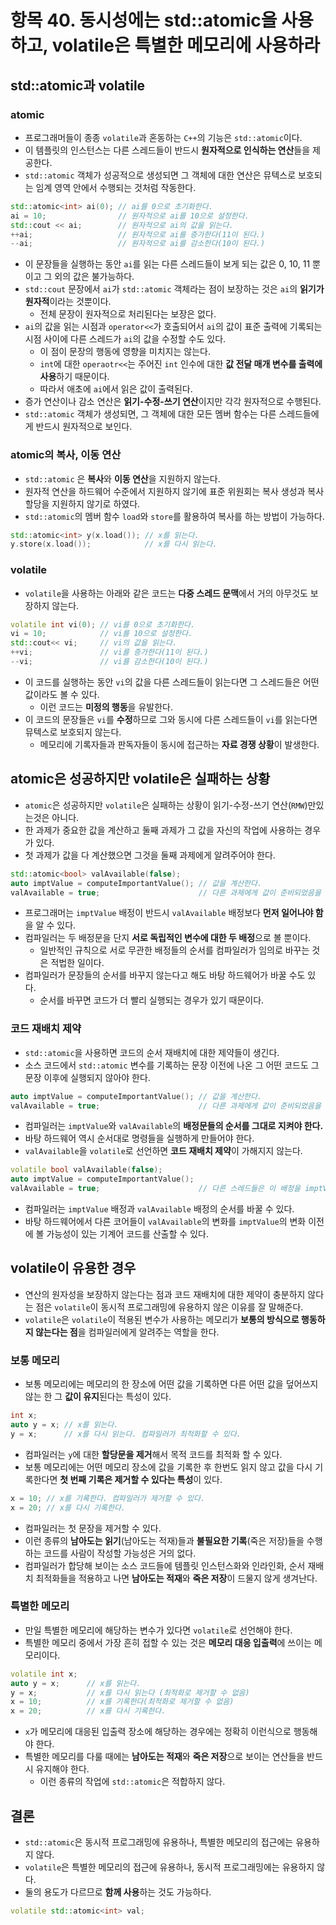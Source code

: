 # 항목 40. 동시성에는 std::atomic을 사용하고, volatile은 특별한 메모리에 사용하라
## std::atomic과 volatile
### atomic
- 프로그래머들이 종종 `volatile`과 혼동하는 `C++`의 기능은 `std::atomic`이다.
- 이 템플릿의 인스턴스는 다른 스레드들이 반드시 **원자적으로 인식하는 연산**들을 제공한다.
- `std::atomic` 객체가 성공적으로 생성되면 그 객체에 대한 연산은 뮤텍스로 보호되는 임계 영역 안에서 수행되는 것처럼 작동한다.
```cpp
std::atomic<int> ai(0); // ai를 0으로 초기화한다.
ai = 10;                // 원자적으로 ai를 10으로 설정한다.
std::cout << ai;        // 원자적으로 ai의 값을 읽는다.
++ai;                   // 원자적으로 ai를 증가한다(11이 된다.)
--ai;                   // 원자적으로 ai를 감소한다(10이 된다.)
```
- 이 문장들을 실행하는 동안 `ai`를 읽는 다른 스레드들이 보게 되는 값은 0, 10, 11 뿐이고 그 외의 값은 불가능하다.
- `std::cout` 문장에서 `ai`가 `std::atomic` 객체라는 점이 보장하는 것은 `ai`의 **읽기가 원자적**이라는 것뿐이다.
  - 전체 문장이 원자적으로 처리된다는 보장은 없다.
- `ai`의 값을 읽는 시점과 `operator<<`가 호출되어서 `ai`의 값이 표준 출력에 기록되는 시점 사이에 다른 스레드가 `ai`의 값을 수정할 수도 있다.
  - 이 점이 문장의 행동에 영향을 미치지는 않는다.
  - `int`에 대한 `operaotr<<`는 주어진 `int` 인수에 대한 **값 전달 매개 변수를 출력에 사용**하기 때문이다.
  - 따라서 애초에 `ai`에서 읽은 값이 출력된다.
- 증가 연산이나 감소 연산은 **읽기-수정-쓰기 연산**이지만 각각 원자적으로 수행된다.
- `std::atomic` 객체가 생성되면, 그 객체에 대한 모든 멤버 함수는 다른 스레드들에게 반드시 원자적으로 보인다.

### atomic의 복사, 이동 연산
- `std::atomic` 은 **복사**와 **이동 연산**을 지원하지 않는다.
- 원자적 연산을 하드웨어 수준에서 지원하지 않기에 표준 위원회는 복사 생성과 복사 할당을 지원하지 않기로 하였다.
- `std::atomic`의 멤버 함수 `load`와 `store`를 활용하여 복사를 하는 방법이 가능하다.
```cpp
std::atomic<int> y(x.load()); // x를 읽는다.
y.store(x.load());            // x를 다시 읽는다.
```

### volatile
- `volatile`을 사용하는 아래와 같은 코드는 **다중 스레드 문맥**에서 거의 아무것도 보장하지 않는다.
```cpp
volatile int vi(0); // vi를 0으로 초기화한다.
vi = 10;            // vi를 10으로 설정한다.
std::cout<< vi;     // vi의 값을 읽는다.
++vi;               // vi를 증가한다(11이 된다.)
--vi;               // vi를 감소한다(10이 된다.)
```
- 이 코드를 실행하는 동안 `vi`의 값을 다른 스레드들이 읽는다면 그 스레드들은 어떤 값이라도 볼 수 있다.
  - 이런 코드는 **미정의 행동**을 유발한다.
- 이 코드의 문장들은 `vi`를 **수정**하므로 그와 동시에 다른 스레드들이 `vi`를 읽는다면 뮤텍스로 보호되지 않는다.
  - 메모리에 기록자들과 판독자들이 동시에 접근하는 **자료 경쟁 상황**이 발생한다.

## atomic은 성공하지만 volatile은 실패하는 상황
- `atomic`은 성공하지만 `volatile`은 실패하는 상황이 읽기-수정-쓰기 연산(`RMW`)만있는것은 아니다.
- 한 과제가 중요한 값을 계산하고 둘째 과제가 그 값을 자신의 작업에 사용하는 경우가 있다.
- 첫 과제가 값을 다 계산했으면 그것을 둘째 과제에게 알려주어야 한다.
```cpp
std::atomic<bool> valAvailable(false);
auto imptValue = computeImportantValue(); // 값을 계산한다.
valAvailable = true;                      // 다른 과제에게 값이 준비되었음을 알린다.
```
- 프로그래머는 `imptValue` 배정이 반드시 `valAvailable` 배정보다 **먼저 일어나야 함**을 알 수 있다.
- 컴파일러는 두 배정문을 단지 **서로 독립적인 변수에 대한 두 배정**으로 볼 뿐이다.
  - 일반적인 규칙으로 서로 무관한 배정들의 순서를 컴파일러가 임의로 바꾸는 것은 적법한 일이다.
- 컴파일러가 문장들의 순서를 바꾸지 않는다고 해도 바탕 하드웨어가 바꿀 수도 있다.
  - 순서를 바꾸면 코드가 더 빨리 실행되는 경우가 있기 때문이다.

### 코드 재배치 제약
- `std::atomic`을 사용하면 코드의 순서 재배치에 대한 제약들이 생긴다.
- 소스 코드에서 `std::atomic` 변수를 기록하는 문장 이전에 나온 그 어떤 코드도 그 문장 이후에 실행되지 않아야 한다.
```cpp
auto imptValue = computeImportantValue(); // 값을 계산한다.
valAvailable = true;                      // 다른 과제에게 값이 준비되었음을 알린다.
```
- 컴파일러는 `imptValue`와 `valAvailable`의 **배정문들의 순서를 그대로 지켜야 한다.**
- 바탕 하드웨어 역시 순서대로 명령들을 실행하게 만들어야 한다.
- `valAvailable`을 `volatile`로 선언하면 **코드 재배치 제약**이 가해지지 않는다.
```cpp
volatile bool valAvailable(false);
auto imptValue = computeImportantValue();
valAvailable = true;                      // 다른 스레드들은 이 배정을 imptValue 배정 이전에 볼 수 있다.
```
- 컴파일러는 `imptValue` 배정과 `valAvailable` 배정의 순서를 바꿀 수 있다.
- 바탕 하드웨어에서 다른 코어들이 `valAvailable`의 변화를 `imptValue`의 변화 이전에 볼 가능성이 있는 기계어 코드를 산출할 수 있다.

## volatile이 유용한 경우
- 연산의 원자성을 보장하지 않는다는 점과 코드 재배치에 대한 제약이 충분하지 않다는 점은 `volatile`이 동시적 프로그래밍에 유용하지 않은 이유를 잘 말해준다.
- `volatile`은 `volatile`이 적용된 변수가 사용하는 메모리가 **보통의 방식으로 행동하지 않는다는 점**을 컴파일러에게 알려주는 역할을 한다.

### 보통 메모리
- 보통 메모리에는 메모리의 한 장소에 어떤 값을 기록하면 다른 어떤 값을 덮어쓰지 않는 한 그 **값이 유지**된다는 특성이 있다.
```cpp
int x;
auto y = x; // x를 읽는다.
y = x;      // x를 다시 읽는다. 컴파일러가 최적화할 수 있다.
```
- 컴파일러는 `y`에 대한 **할당문을 제거**해서 목적 코드를 최적화 할 수 있다.
- 보통 메모리에는 어떤 메모리 장소에 값을 기록한 후 한번도 읽지 않고 값을 다시 기록한다면 **첫 번째 기록은 제거할 수 있다는 특성**이 있다.
```cpp
x = 10; // x를 기록한다. 컴파일러가 제거할 수 있다.
x = 20; // x를 다시 기록한다.
```
- 컴파일러는 첫 문장을 제거할 수 있다.
- 이런 종류의 **남아도는 읽기**(남아도는 적재)들과 **불필요한 기록**(죽은 저장)들을 수행하는 코드를 사람이 작성할 가능성은 거의 없다.
- 컴파일러가 합당해 보이는 소스 코드들에 템플릿 인스턴스화와 인라인화, 순서 재배치 최적화들을 적용하고 나면 **남아도는 적재**와 **죽은 저장**이 드물지 않게 생겨난다.

### 특별한 메모리
- 만일 특별한 메모리에 해당하는 변수가 있다면 `volatile`로 선언해야 한다.
- 특별한 메모리 중에서 가장 흔히 접할 수 있는 것은 **메모리 대응 입출력**에 쓰이는 메모리이다.
```cpp
volatile int x;
auto y = x;      // x를 읽는다.
y = x;           // x를 다시 읽는다 (최적화로 제거할 수 없음)
x = 10;          // x를 기록한다(최적화로 제거할 수 없음)
x = 20;          // x를 다시 기록한다.
```
- `x`가 메모리에 대응된 입출력 장소에 해당하는 경우에는 정확히 이런식으로 행동해야 한다.
- 특별한 메모리를 다룰 때에는 **남아도는 적재**와 **죽은 저장**으로 보이는 연산들을 반드시 유지해야 한다.
  - 이런 종류의 작업에 `std::atomic`은 적합하지 않다.

## 결론
- `std::atomic`은 동시적 프로그래밍에 유용하나, 특별한 메모리의 접근에는 유용하지 않다.
- `volatile`은 특별한 메모리의 접근에 유용하나, 동시적 프로그래밍에는 유용하지 않다.
- 둘의 용도가 다르므로 **함께 사용**하는 것도 가능하다.
```cpp
volatile std::atomic<int> val;
```